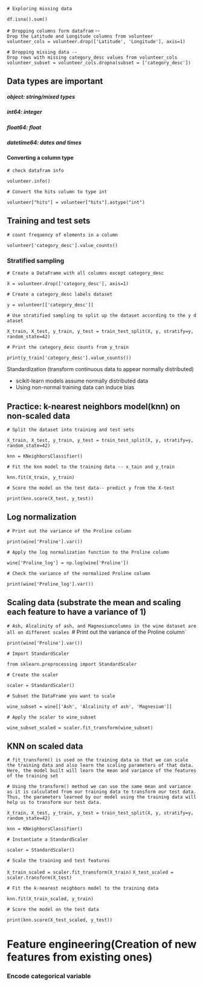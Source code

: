 `# Exploring missing data`

`df.isna().sum()`

 `# Dropping columns form datafram` --`Drop the Latitude and Longitude columns from volunteer`
 `volunteer_cols = volunteer.drop(['Latitude', 'Longitude'], axis=1)`


 `# Dropping missing data --Drop rows with missing category_desc values from volunteer_cols`
`volunteer_subset = volunteer_cols.dropna(subset = ['category_desc'])`

## Data types are important 
##### object: string/mixed types
##### int64: integer
##### float64: float
##### datetime64: dates and times

####  Converting a column type
`# check datafram info`

`volunteer.info()`

`# Convert the hits column to type int`

`volunteer["hits"] = volunteer["hits"].astype("int")`

## Training and test sets

`# count frequency of elements in a column`

`volunteer['category_desc'].value_counts()`

### Stratified sampling
`# Create a DataFrame with all columns except category_desc`

`X = volunteer.drop(['category_desc'], axis=1)`

`# Create a category_desc labels dataset`

`y = volunteer[['category_desc']]`

`# Use stratified sampling to split up the dataset according to the y dataset`

`X_train, X_test, y_train, y_test = train_test_split(X, y, stratify=y, random_state=42)`

`# Print the category_desc counts from y_train`

`print(y_train['category_desc'].value_counts())`

Standardization (transform continuous data to appear normally distributed)

*  scikit-learn models assume normally distributed data
*  Using non-normal training data can induce bias 
## Practice: k-nearest neighbors model(knn) on non-scaled data
`# Split the dataset into training and test sets`

`X_train, X_test, y_train, y_test = train_test_split(X, y, stratify=y, random_state=42)`

`knn = KNeighborsClassifier()`
  
`# Fit the knn model to the training data -- x_tain and y_train`

`knn.fit(X_train, y_train)`

`# Score the model on the test data-- predict y from the X-test`

`print(knn.score(X_test, y_test))`

## Log normalization 
`# Print out the variance of the Proline column`

`print(wine['Proline'].var())`

`# Apply the log normalization function to the Proline column`

`wine['Proline_log'] = np.log(wine['Proline'])`

`# Check the variance of the normalized Proline column`

`print(wine['Proline_log'].var())`


## Scaling data (substrate the mean and scaling each feature to have a variance of 1)

`# Ash, Alcalinity of ash, and Magnesiumcolumns in the wine dataset are all on different scales
`# Print out the variance of the Proline column`

`print(wine['Proline'].var())`

`# Import StandardScaler`

`from sklearn.preprocessing import StandardScaler`

`# Create the scaler`

`scaler = StandardScaler()`

`# Subset the DataFrame you want to scale`

`wine_subset = wine[['Ash', 'Alcalinity of ash', 'Magnesium']]`

`# Apply the scaler to wine_subset`

`wine_subset_scaled = scaler.fit_transform(wine_subset)`

## KNN on scaled data
`# fit_transform() is used on the training data so that we can scale the training data and also learn the scaling parameters of that data. Here, the model built will learn the mean and variance of the features of the training set`

`# Using the transform() method we can use the same mean and variance as it is calculated from our training data to transform our test data. Thus, the parameters learned by our model using the training data will help us to transform our test data.`

`X_train, X_test, y_train, y_test = train_test_split(X, y, stratify=y, random_state=42)`

`knn = KNeighborsClassifier()`

`# Instantiate a StandardScaler`

`scaler = StandardScaler()`

`# Scale the training and test features`

`X_train_scaled = scaler.fit_transform(X_train)`
`X_test_scaled = scaler.transform(X_test)`

`# Fit the k-nearest neighbors model to the training data`

`knn.fit(X_train_scaled, y_train)`

`# Score the model on the test data`

`print(knn.score(X_test_scaled, y_test))`


# Feature engineering(Creation of new features from existing ones)

### Encode categorical variable

